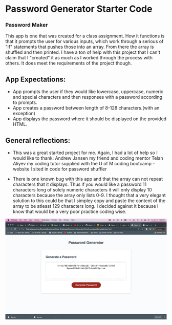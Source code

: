 # Password Generator Starter Code
### Password Maker

This app is one that was created for a class assignment.  How it functions is that it prompts the user for various inputs, which work through a serious of "if" statements that pushes those into an array.  From there the array is shuffled and then printed.  I have a ton of help with this project that I can't claim that I "created" it as much as I worked through the process with others.  It does meet the requirements of the project though.   

## App Expectations:
- App prompts the user if they would like lowercase, uppercase, numeric and special characters and then responses with a password according to prompts.
- App creates a password between length of 8-128 characters.(with an exception)
- App displays the password where it should be displayed on the provided HTML.

## General reflections:
- This was a great started project for me.  Again, I had a lot of help so I would like to thank:
Andrew Jansen my friend and coding mentor
Telah Aliyev my coding tutor supplied with the U of M coding bootcamp
-website I sited in code for password shuffler

- There is one known bug with this app and that the array can not repeat characters that it displays.  Thus if you would like a password 11 characters long of solely numeric characters it will only display 10 characters because the array only lists 0-9.  I thought that a very elegant solution to this could be that I simpley copy and paste the content of the array to be atleast 129 characters long.  I decided against it because I know that would be a very poor practice coding wise.  

![Image-of-Main-Page](./develop/Screen-Shot.png)
